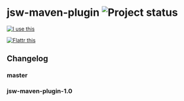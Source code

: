 # jsw-maven-plugin ![Project status](http://stillmaintained.com/eskatos/jsw-maven-plugin.png)



[![I use this][2]][1]

[![Flattr this][4]][3]

[1]: https://www.ohloh.net/p/jsw-maven-plugin
[2]: https://www.ohloh.net/images/stack/iusethis/static_logo.png
[3]: https://flattr.com/thing/294404/QiPki
[4]: http://api.flattr.com/button/button-static-50x60.png


## Changelog

### master

### jsw-maven-plugin-1.0

